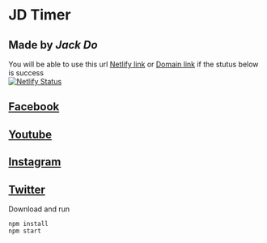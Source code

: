 # **JD Timer**

## Made by **_Jack Do_**

You will be able to use this url [Netlify link](https://jdcubing.netlify.app) or [Domain link](https://jdcubing.tk) if the stutus below is success  
[![Netlify Status](https://api.netlify.com/api/v1/badges/72f59dda-f041-4b47-b313-df4042b3422f/deploy-status)](https://app.netlify.com/sites/jdcubing/deploys)

## [Facebook](https://ongdev.link/jd1012)

## [Youtube](https://ongdev.link/jdcubing)

## [Instagram](https://www.instagram.com/jack_do1012)

## [Twitter](https://twitter.com/JackDo1012)

Download and run

```
npm install
npm start
```

